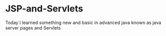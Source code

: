 # JSP-and-Servlets

Today I learned something new and basic in advanced java known as java server pages and Servlets

